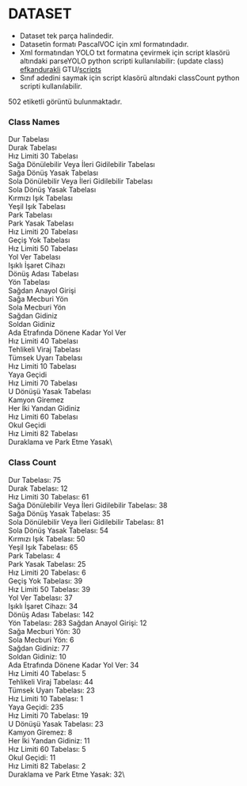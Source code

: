 # DATASET

* Dataset tek parça halindedir.
* Datasetin formatı PascalVOC için xml formatındadır.
* Xml formatından YOLO txt formatına çevirmek için script klasörü altındaki parseYOLO python scripti kullanılabilir: (update class) [efkandurakli](https://github.com/savhascelik/TTVS/commits?author=efkandurakli) GTU/[scripts](https://github.com/savhascelik/TTVS/tree/master/GTU/scripts)
* Sınıf adedini saymak için script klasörü altındaki classCount python scripti kullanılabilir.

502 etiketli görüntü bulunmaktadır.



### Class Names

Dur Tabelası\
Durak Tabelası\
Hız Limiti 30 Tabelası\
Sağa Dönülebilir Veya İleri Gidilebilir Tabelası\
Sağa Dönüş Yasak Tabelası\
Sola Dönülebilir Veya İleri Gidilebilir Tabelası\
Sola Dönüş Yasak Tabelası\
Kırmızı Işık Tabelası\
Yeşil Işık Tabelası\
Park Tabelası\
Park Yasak Tabelası\
Hız Limiti 20 Tabelası\
Geçiş Yok Tabelası\
Hız Limiti 50 Tabelası\
Yol Ver Tabelası\
Işıklı İşaret Cihazı\
Dönüş Adası Tabelası\
Yön Tabelası\
Sağdan Anayol Girişi\
Sağa Mecburi Yön\
Sola Mecburi Yön\
Sağdan Gidiniz\
Soldan Gidiniz\
Ada Etrafında Dönene Kadar Yol Ver\
Hız Limiti 40 Tabelası\
Tehlikeli Viraj Tabelası\
Tümsek Uyarı Tabelası\
Hız Limiti 10 Tabelası\
Yaya Geçidi\
Hız Limiti 70 Tabelası\
U Dönüşü Yasak Tabelası\
Kamyon Giremez\
Her İki Yandan Gidiniz\
Hız Limiti 60 Tabelası\
Okul Geçidi\
Hız Limiti 82 Tabelası\
Duraklama ve Park Etme Yasak\

### Class Count
Dur Tabelası: 75\
Durak Tabelası: 12\
Hız Limiti 30 Tabelası: 61\
Sağa Dönülebilir Veya İleri Gidilebilir Tabelası: 38\
Sağa Dönüş Yasak Tabelası: 35\
Sola Dönülebilir Veya İleri Gidilebilir Tabelası: 81\
Sola Dönüş Yasak Tabelası: 54\
Kırmızı Işık Tabelası: 50\
Yeşil Işık Tabelası: 65\
Park Tabelası: 4\
Park Yasak Tabelası: 25\
Hız Limiti 20 Tabelası: 6\
Geçiş Yok Tabelası: 39\
Hız Limiti 50 Tabelası: 39\
Yol Ver Tabelası: 37\
Işıklı İşaret Cihazı: 34\
Dönüş Adası Tabelası: 142\
Yön Tabelası: 283
Sağdan Anayol Girişi: 12\
Sağa Mecburi Yön: 30\
Sola Mecburi Yön: 6\
Sağdan Gidiniz: 77\
Soldan Gidiniz: 10\
Ada Etrafında Dönene Kadar Yol Ver: 34\
Hız Limiti 40 Tabelası: 5\
Tehlikeli Viraj Tabelası: 44\
Tümsek Uyarı Tabelası: 23\
Hız Limiti 10 Tabelası: 1\
Yaya Geçidi: 235\
Hız Limiti 70 Tabelası: 19\
U Dönüşü Yasak Tabelası: 23\
Kamyon Giremez: 8\
Her İki Yandan Gidiniz: 11\
Hız Limiti 60 Tabelası: 5\
Okul Geçidi: 11\
Hız Limiti 82 Tabelası: 2\
Duraklama ve Park Etme Yasak: 32\